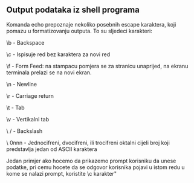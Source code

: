 ## Output podataka iz shell programa

Komanda echo prepoznaje nekoliko posebnih escape karaktera, koji pomazu u formatizovanju outputa.
To su sljedeci karakteri:

\b - Backspace

\c - Ispisuje red bez karaktera za novi red

\f - Form Feed: na stampacu pomjera se za stranicu unaprijed, na ekranu terminala prelazi se na novi ekran.

\n - Newline

\r - Carriage return

\t - Tab

\v - Vertikalni tab

\ / - Backslash

\ 0nnn - Jednocifreni, dvocifreni, ili trocifreni oktalni cijeli broj koji predstavlja jedan od ASCII karaktera 

Jedan primjer ako hocemo da prikazemo prompt korisniku da unese podatke, pri cemu hocete da se odgovor korisnika pojavi u istom redu u kome se nalazi prompt, koristite \c karakter"



